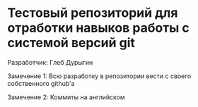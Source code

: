 # Тестовый репозиторий для отработки навыков работы с системой версий git

Разработчик: Глеб Дурыгин

Замечение 1: Всю разработку в репозитории вести с своего собственного github'a 

Замечение 2: Коммиты на английском
